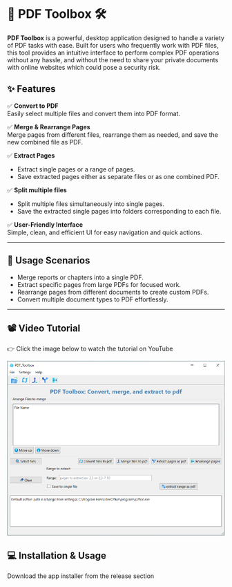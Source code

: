 # 📄 PDF Toolbox 🛠️

**PDF Toolbox** is a powerful, desktop application designed to handle a variety of PDF tasks with ease. Built for users who frequently work with PDF files, this tool provides an intuitive interface to perform complex PDF operations without any hassle, and without the need to share your private documents with online websites which could pose a security risk.

## ✨ Features

✅ **Convert to PDF**  
Easily select multiple files and convert them into PDF format.

✅ **Merge & Rearrange Pages**  
Merge pages from different files, rearrange them as needed, and save the new combined file as PDF.

✅ **Extract Pages**  
- Extract single pages or a range of pages.
- Save extracted pages either as separate files or as one combined PDF.

✅ **Split multiple files**  
- Split multiple files simultaneously into single pages.
- Save the extracted single pages into folders corresponding to each file.

✅ **User-Friendly Interface**  
Simple, clean, and efficient UI for easy navigation and quick actions.

---

## 🚀 Usage Scenarios
- Merge reports or chapters into a single PDF.
- Extract specific pages from large PDFs for focused work.
- Rearrange pages from different documents to create custom PDFs.
- Convert multiple document types to PDF effortlessly.

---

## 📽️ Video Tutorial
👉 Click the image below to watch the tutorial on YouTube

<a href="https://www.youtube.com/watch?v=YOUR_VIDEO_ID">
  <img src="Thumbnail.png" alt="Watch the video" width="600"/>
</a>



## 💻 Installation & Usage

Download the app installer from the release section
